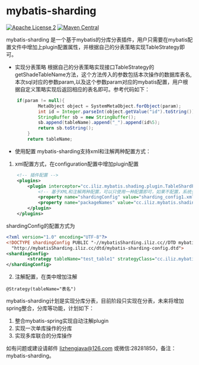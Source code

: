 # mybatis-sharding


[![Apache License 2](https://img.shields.io/badge/license-ASF2-blue.svg)](https://www.apache.org/licenses/LICENSE-2.0.txt)
[![Maven Central](https://maven-badges.herokuapp.com/maven-central/cc.iliz.mybatis.shading/mybatis-sharding/badge.svg)](https://maven-badges.herokuapp.com/maven-central/cc.iliz.mybatis.shading/mybatis-sharding)

mybatis-sharding 是一个基于mybatis的分库分表插件，用户只需要在mybatis配置文件中增加上plugin配置属性，并根据自己的分表策略实现TableStrategy即可。

- 实现分表策略
根据自己的分表策略实现接口TableStrategy的getShadeTableName方法，这个方法传入的参数包括本次操作的数据库表名,本次sql对应的参数param,以及这个参数param对应的mybatis配置，用户根据自定义策略实现后返回相应的表名即可。参考代码如下：
```java
	if(param != null){
			MetaObject object = SystemMetaObject.forObject(param);
			int id = Integer.parseInt(object.getValue("id").toString());
			StringBuffer sb = new StringBuffer();
			sb.append(tableName).append("_").append(id%5);
			return sb.toString();
		}
		return tableName;
```
- 使用配置
mybatis-sharding支持xml和注解两种配置方式：
1. xml配置方式，在configuration配置中增加plugin配置
```xml
	<!-- 插件配置 -->
	<plugins>
		<plugin interceptor="cc.iliz.mybatis.shading.plugin.TableShardPlugin">
			<!-- 基于XML和注解两种配置，可以只使用一种配置即可，如果不配置，系统会使用扫描默认配置的包 ，如com,org,edu,cn,gov,io,cc-->
			<property name="shardingConfig" value="sharding_config1.xml"/>
			<property name="packageNames" value="cc.iliz.mybatis.shading"/>
		</plugin>
	</plugins> 
```
shardingConfig的配置方式为
```xml
<?xml version="1.0" encoding="UTF-8"?>
<!DOCTYPE shardingConfig PUBLIC "-//mybatisSharding.iliz.cc//DTD mybatisSharding 1.0//EN"
  "http://mybatisSharding.iliz.cc/dtd/mybatis-sharding-config.dtd">
<shardingConfig>
        <strategy tableName="test_table1" strategyClass="cc.iliz.mybatis.shading.strategy.TestTable1TableStrategy"/>
</shardingConfig>
```
2. 注解配置，在类中增加注解
```
@Strategy(tableName="表名")
```


mybatis-sharding计划是实现分库分表，目前阶段只实现在分表，未来将增加spring整合，分库等功能，计划如下：
1. 整合mybatis-spring实现自动注解plugin
2. 实现一次单库操作的分库
3. 实现多库联合的分库操作


如有问题或建设请邮件 lizhengjava@126.com 或微信:28281850，备注：mybatis-sharding。
